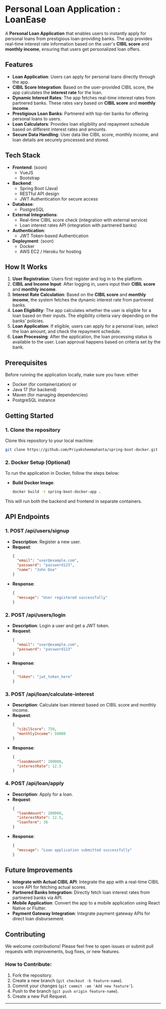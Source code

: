 # Personal Loan Application : LoanEase

A **Personal Loan Application** that enables users to instantly apply for personal loans from prestigious loan-providing banks. The app provides real-time interest rate information based on the user's **CIBIL score** and **monthly income**, ensuring that users get personalized loan offers.

## Features

- **Loan Application**: Users can apply for personal loans directly through the app.
- **CIBIL Score Integration**: Based on the user-provided CIBIL score, the app calculates the **interest rate** for the loan.
- **Dynamic Interest Rates**: The app fetches real-time interest rates from partnered banks. These rates vary based on **CIBIL score** and **monthly income**.
- **Prestigious Loan Banks**: Partnered with top-tier banks for offering personal loans to users.
- **Loan Calculators**: Provides loan eligibility and repayment schedule based on different interest rates and amounts.
- **Secure Data Handling**: User data like CIBIL score, monthly income, and loan details are securely processed and stored.

## Tech Stack

- **Frontend**: (soon)
  - VueJS
  - Bootstrap
- **Backend**:
  - Spring Boot (Java)
  - RESTful API design
  - JWT Authentication for secure access
- **Database**:
  - PostgreSQL
- **External Integrations**:
  - Real-time CIBIL score check (integration with external service)
  - Loan interest rates API (integration with partnered banks)
- **Authentication**:
  - JWT Token-based Authentication
- **Deployment**: (soon)
  - Docker
  - AWS EC2 / Heroku for hosting

## How It Works

1. **User Registration**: Users first register and log in to the platform.
2. **CIBIL and Income Input**: After logging in, users input their **CIBIL score** and **monthly income**.
3. **Interest Rate Calculation**: Based on the **CIBIL score** and **monthly income**, the system fetches the dynamic interest rate from partnered banks.
4. **Loan Eligibility**: The app calculates whether the user is eligible for a loan based on their inputs. The eligibility criteria vary depending on the banks’ policies.
5. **Loan Application**: If eligible, users can apply for a personal loan, select the loan amount, and check the repayment schedule.
6. **Loan Processing**: After the application, the loan processing status is available to the user. Loan approval happens based on criteria set by the bank.

## Prerequisites

Before running the application locally, make sure you have:
either
- Docker (for containerization)
or
- Java 17 (for backend)
- Maven (for managing dependencies)
- PostgreSQL instance


## Getting Started

### 1. Clone the repository

Clone this repository to your local machine:

```bash
git clone https://github.com/Priyaksheemahanta/spring-boot-docker.git
```

### 2. Docker Setup (Optional)

To run the application in Docker, follow the steps below:

- **Build Docker Image**:

  ```bash
  docker build -t spring-boot-docker-app .
  ```



This will run both the backend and frontend in separate containers.

## API Endpoints

### 1. **POST /api/users/signup**
- **Description**: Register a new user.
- **Request**: 
  ```json
  {
    "email": "user@example.com",
    "password": "password123",
    "name": "John Doe"
  }
  ```
- **Response**:
  ```json
  {
    "message": "User registered successfully"
  }
  ```

### 2. **POST /api/users/login**
- **Description**: Login a user and get a JWT token.
- **Request**: 
  ```json
  {
    "email": "user@example.com",
    "password": "password123"
  }
  ```
- **Response**:
  ```json
  {
    "token": "jwt_token_here"
  }
  ```

### 3. **POST /api/loan/calculate-interest**
- **Description**: Calculate loan interest based on CIBIL score and monthly income.
- **Request**:
  ```json
  {
    "cibilScore": 750,
    "monthlyIncome": 50000
  }
  ```
- **Response**:
  ```json
  {
    "loanAmount": 200000,
    "interestRate": 12.5
  }
  ```

### 4. **POST /api/loan/apply**
- **Description**: Apply for a loan.
- **Request**:
  ```json
  {
    "loanAmount": 200000,
    "interestRate": 12.5,
    "loanTerm": 36
  }
  ```
- **Response**:
  ```json
  {
    "message": "Loan application submitted successfully"
  }
  ```

## Future Improvements

- **Integrate with Actual CIBIL API**: Integrate the app with a real-time CIBIL score API for fetching actual scores.
- **Partnered Banks Integration**: Directly fetch loan interest rates from partnered banks via API.
- **Mobile Application**: Convert the app to a mobile application using React Native or Flutter.
- **Payment Gateway Integration**: Integrate payment gateway APIs for direct loan disbursement.

## Contributing

We welcome contributions! Please feel free to open issues or submit pull requests with improvements, bug fixes, or new features.

### How to Contribute:
1. Fork the repository.
2. Create a new branch (`git checkout -b feature-name`).
3. Commit your changes (`git commit -am 'Add new feature'`).
4. Push to the branch (`git push origin feature-name`).
5. Create a new Pull Request.

---
